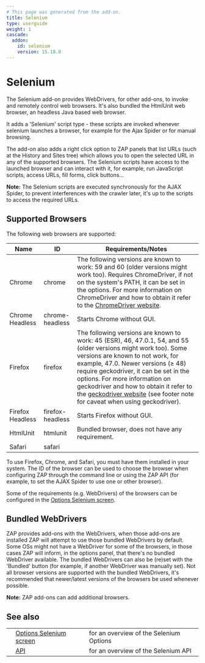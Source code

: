 ```yaml
---
# This page was generated from the add-on.
title: Selenium
type: userguide
weight: 1
cascade:
  addon:
    id: selenium
    version: 15.18.0
---
```


# Selenium

The Selenium add-on provides WebDrivers, for other add-ons, to invoke and remotely
control web browsers. It's also bundled the HtmlUnit web browser, an headless Java based
web browser.

It adds a 'Selenium' script type - these scripts are invoked whenever selenium launches a browser,
for example for the Ajax Spider or for manual browsing.

The add-on also adds a right click option to ZAP panels that list URLs (such at the History and Sites tree)
which allows you to open the selected URL in any of the supported browsers. The Selenium scripts have access to the
launched browser and can interact with it, for example, run JavaScript scripts, access URLs, fill forms, click buttons...

**Note:** The Selenium scripts are executed synchronously for the AJAX Spider, to prevent interferences
with the crawler later, it's up to the scripts to access the required URLs.

## Supported Browsers

The following web browsers are supported:

|       Name       |        ID        |                                                                                                                                                                                                          Requirements/Notes                                                                                                                                                                                                           |
|------------------|------------------|---------------------------------------------------------------------------------------------------------------------------------------------------------------------------------------------------------------------------------------------------------------------------------------------------------------------------------------------------------------------------------------------------------------------------------------|
| Chrome           | chrome           | The following versions are known to work: 59 and 60 (older versions might work too). Requires ChromeDriver, if not on the system's PATH, it can be set in the options. For more information on ChromeDriver and how to obtain it refer to the [ChromeDriver website](https://sites.google.com/a/chromium.org/chromedriver/).                                                                                                          |
| Chrome Headless  | chrome-headless  | Starts Chrome without GUI.                                                                                                                                                                                                                                                                                                                                                                                                            |
| Firefox          | firefox          | The following versions are known to work: 45 (ESR), 46, 47.0.1, 54, and 55 (older versions might work too). Some versions are known to not work, for example, 47.0. Newer versions (≥ 48) require geckodriver, it can be set in the options. For more information on geckodriver and how to obtain it refer to the [geckodriver website](https://github.com/mozilla/geckodriver) (see footer note for caveat when using geckodriver). |
| Firefox Headless | firefox-headless | Starts Firefox without GUI.                                                                                                                                                                                                                                                                                                                                                                                                           |
| HtmlUnit         | htmlunit         | Bundled browser, does not have any requirement.                                                                                                                                                                                                                                                                                                                                                                                       |
| Safari           | safari           |                                                                                                                                                                                                                                                                                                                                                                                                                                       |

To use Firefox, Chrome, and Safari, you must
have them installed in your system. The ID of the browser can be used to choose the
browser when configuring ZAP through the command line or using the ZAP API (for example,
to set the AJAX Spider to use one or other browser).

Some of the requirements (e.g. WebDrivers) of the browsers can be configured in the [Options Selenium screen](/docs/desktop/addons/selenium/options/).

## Bundled WebDrivers

ZAP provides add-ons with the WebDrivers, when those add-ons are installed ZAP will attempt to use those bundled WebDrivers by default. Some OSs might not have a WebDriver for some of the browsers, in those cases ZAP will inform, in the options panel, that there's no bundled WebDriver available. The bundled WebDrivers can also be (re)set with the 'Bundled' button (for example, if another WebDriver was manually set). Not all browser versions are supported with the bundled WebDrivers, it's recommended that newer/latest versions of the browsers be used whenever possible.

**Note:** ZAP add-ons can add additional browsers.

## See also

|   |                                                                   |                                         |
|---|-------------------------------------------------------------------|-----------------------------------------|
|   | [Options Selenium screen](/docs/desktop/addons/selenium/options/) | for an overview of the Selenium Options |
|   | [API](/docs/desktop/addons/selenium/api/)                         | for an overview of the Selenium API     |
